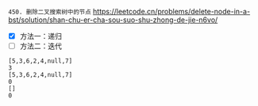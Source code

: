 
`450. 删除二叉搜索树中的节点` https://leetcode.cn/problems/delete-node-in-a-bst/solution/shan-chu-er-cha-sou-suo-shu-zhong-de-jie-n6vo/
- [x] 方法一：递归
- [ ] 方法二：迭代

```
[5,3,6,2,4,null,7]
3
[5,3,6,2,4,null,7]
0
[]
0
```
